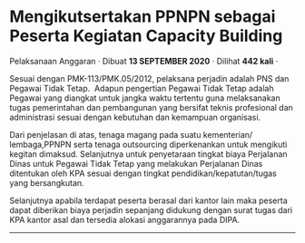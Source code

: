 Mengikutsertakan PPNPN sebagai Peserta Kegiatan Capacity Building
=================================================================

Pelaksanaan Anggaran · Dibuat **13 SEPTEMBER 2020** · Dilihat **442 kali** ·

Sesuai dengan PMK-113/PMK.05/2012, pelaksana perjadin adalah PNS dan Pegawai Tidak Tetap.  Adapun pengertian Pegawai Tidak Tetap adalah Pegawai yang diangkat untuk jangka waktu tertentu guna melaksanakan tugas pemerintahan dan pembangunan yang bersifat teknis profesional dan administrasi sesuai dengan kebutuhan dan kemampuan organisasi.

  

Dari penjelasan di atas, tenaga magang pada suatu kementerian/ lembaga,PPNPN serta tenaga outsourcing diperkenankan untuk mengikuti kegitan dimaksud. Selanjutnya untuk penyetaraan tingkat biaya Perjalanan Dinas untuk Pegawai Tidak Tetap yang melakukan Perjalanan Dinas ditentukan oleh KPA sesuai dengan tingkat pendidikan/kepatutan/tugas yang bersangkutan.

  

Selanjutnya apabila terdapat peserta berasal dari kantor lain maka peserta dapat diberikan biaya perjadin sepanjang didukung dengan surat tugas dari KPA kantor asal dan tersedia alokasi anggarannya pada DIPA.

  
  
  

* * *